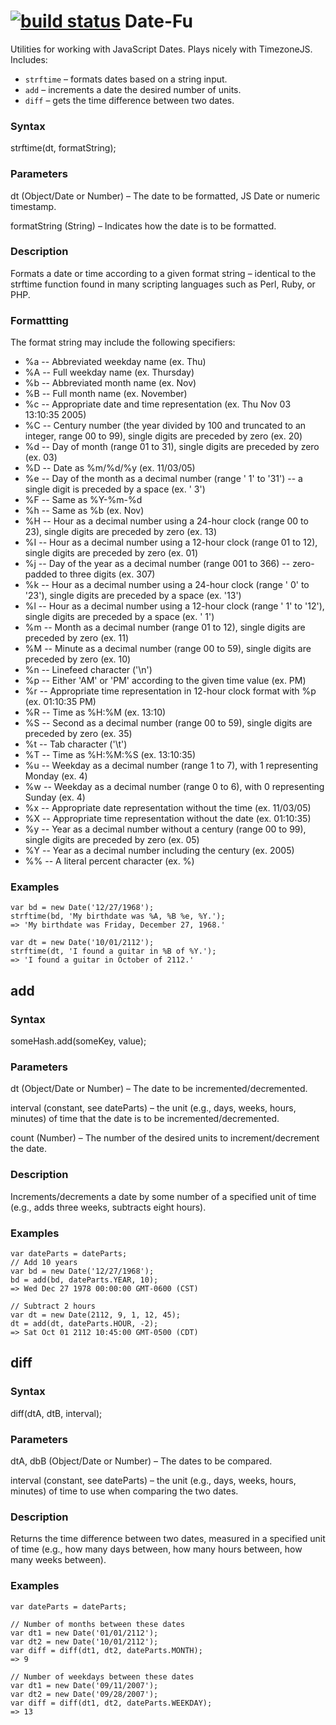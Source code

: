 [![build status](https://secure.travis-ci.org/mde/date-fu.png)](http://travis-ci.org/mde/date-fu)
Date-Fu
==========

Utilities for working with JavaScript Dates. Plays nicely with TimezoneJS.
Includes:

-   `strftime` – formats dates based on a string
    input.
-   `add` – increments a date the desired number of
    units.
-   `diff` – gets the time difference between two
    dates.

### Syntax

strftime(dt, formatString);

### Parameters

dt <span class="dataType">(Object/Date or Number)</span> – The date to
be formatted, JS Date or numeric timestamp.

formatString <span class="dataType">(String)</span> – Indicates how the
date is to be formatted.

### Description

Formats a date or time according to a given format string – identical to
the strftime function found in many scripting languages such as Perl,
Ruby, or PHP.

### Formattting

The format string may include the following specifiers:

 * %a -- Abbreviated weekday name (ex. Thu)
 * %A -- Full weekday name (ex. Thursday)
 * %b -- Abbreviated month name (ex. Nov)
 * %B -- Full month name (ex. November)
 * %c -- Appropriate date and time representation (ex. Thu Nov 03 13:10:35 2005)
 * %C -- Century number (the year divided by 100 and truncated to an integer, range 00 to 99), single digits are preceded by zero (ex. 20)
 * %d -- Day of month (range 01 to 31), single digits are preceded by zero (ex. 03)
 * %D -- Date as %m/%d/%y (ex. 11/03/05)
 * %e -- Day of the month as a decimal number (range ' 1' to '31') -- a single digit is preceded by a space (ex. ' 3')
 * %F -- Same as %Y-%m-%d
 * %h -- Same as %b (ex. Nov)
 * %H -- Hour as a decimal number using a 24-hour clock (range 00 to 23), single digits are preceded by zero (ex. 13)
 * %I -- Hour as a decimal number using a 12-hour clock (range 01 to 12), single digits are preceded by zero (ex. 01)
 * %j -- Day of the year as a decimal number (range 001 to 366) -- zero-padded to three digits (ex. 307)
 * %k -- Hour as a decimal number using a 24-hour clock (range ' 0' to '23'), single digits are preceded by a space (ex. '13')
 * %l -- Hour as a decimal number using a 12-hour clock (range ' 1' to '12'), single digits are preceded by a space (ex. ' 1')
 * %m -- Month as a decimal number (range 01 to 12), single digits are preceded by zero (ex. 11)
 * %M -- Minute as a decimal number (range 00 to 59), single digits are preceded by zero (ex. 10)
 * %n -- Linefeed character ('\n')
 * %p -- Either 'AM' or 'PM' according to the given time value (ex. PM)
 * %r -- Appropriate time representation in 12-hour clock format with %p (ex. 01:10:35 PM)
 * %R -- Time as %H:%M (ex. 13:10)
 * %S -- Second as a decimal number (range 00 to 59), single digits are preceded by zero (ex. 35)
 * %t -- Tab character ('\t')
 * %T -- Time as %H:%M:%S (ex. 13:10:35)
 * %u -- Weekday as a decimal number (range 1 to 7), with 1 representing Monday (ex. 4)
 * %w -- Weekday as a decimal number (range 0 to 6), with 0 representing Sunday (ex. 4)
 * %x -- Appropriate date representation without the time (ex. 11/03/05)
 * %X -- Appropriate time representation without the date (ex. 01:10:35)
 * %y -- Year as a decimal number without a century (range 00 to 99), single digits are preceded by zero (ex. 05)
 * %Y -- Year as a decimal number including the century (ex. 2005)
 * %% -- A literal percent character (ex. %)

### Examples

    var bd = new Date('12/27/1968');
    strftime(bd, 'My birthdate was %A, %B %e, %Y.');
    => 'My birthdate was Friday, December 27, 1968.'

    var dt = new Date('10/01/2112');
    strftime(dt, 'I found a guitar in %B of %Y.');
    => 'I found a guitar in October of 2112.'

add
---------------------

### Syntax

someHash.add(someKey, value);

### Parameters

dt <span class="dataType">(Object/Date or Number)</span> – The date to
be incremented/decremented.

interval <span class="dataType">(constant, see
dateParts)</span> – the unit (e.g., days, weeks,
hours, minutes) of time that the date is to be incremented/decremented.

count <span class="dataType">(Number)</span> – The number of the desired
units to increment/decrement the date.

### Description

Increments/decrements a date by some number of a specified unit of time
(e.g., adds three weeks, subtracts eight hours).

### Examples

    var dateParts = dateParts;
    // Add 10 years
    var bd = new Date('12/27/1968');
    bd = add(bd, dateParts.YEAR, 10);
    => Wed Dec 27 1978 00:00:00 GMT-0600 (CST)

    // Subtract 2 hours
    var dt = new Date(2112, 9, 1, 12, 45);
    dt = add(dt, dateParts.HOUR, -2);
    => Sat Oct 01 2112 10:45:00 GMT-0500 (CDT)

diff
----------------------

### Syntax

diff(dtA, dtB, interval);

### Parameters

dtA, dbB <span class="dataType">(Object/Date or Number)</span> – The
dates to be compared.

interval <span class="dataType">(constant, see
dateParts)</span> – the unit (e.g., days, weeks,
hours, minutes) of time to use when comparing the two dates.

### Description

Returns the time difference between two dates, measured in a specified
unit of time (e.g., how many days between, how many hours between, how
many weeks between).

### Examples

    var dateParts = dateParts;

    // Number of months between these dates
    var dt1 = new Date('01/01/2112');
    var dt2 = new Date('10/01/2112');
    var diff = diff(dt1, dt2, dateParts.MONTH);
    => 9

    // Number of weekdays between these dates
    var dt1 = new Date('09/11/2007');
    var dt2 = new Date('09/28/2007');
    var diff = diff(dt1, dt2, dateParts.WEEKDAY);
    => 13


